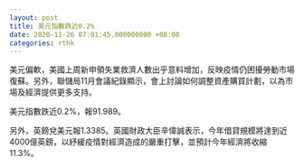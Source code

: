 ```yaml
---
layout: post
title: 美元指數跌近0.2%
date: 2020-11-26 07:01:45.000000000 +08:00
categories: rthk
---
```


美元偏軟，美國上周新申領失業救濟人數出乎意料增加，反映疫情仍困擾勞動市場復蘇。另外，聯儲局11月會議紀錄顯示，會上討論如何調整資產購買計劃，以為市場及經濟提供更多支持。

美元指數跌近0.2%，報91.989。

另外，英鎊兌美元報1.3385。英國財政大臣辛偉誠表示，今年借貸規模將達到近4000億英鎊，以紓緩疫情對經濟造成的嚴重打擊，並預計今年經濟將收縮11.3%。
